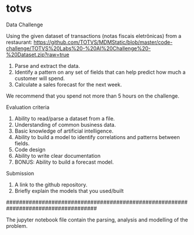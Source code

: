 # totvs

Data Challenge
 

Using the given dataset of transactions (notas fiscais eletrônicas) from a restaurant:
https://github.com/TOTVS/MDMStatic/blob/master/code-challenge/TOTVS%20Labs%20-%20AI%20Challenge%20-%20Dataset.zip?raw=true 

1. Parse and extract the data.
2. Identify a pattern on any set of fields that can help predict how much a customer will spend.
3. Calculate a sales forecast for the next week.

We recommend that you spend not more than 5 hours on the challenge.


Evaluation criteria

1. Ability to read/parse a dataset from a file.
2. Understanding of common business data.
3. Basic knowledge of artificial intelligence.
4. Ability to build a model to identify correlations and patterns between fields.
5. Code design
6. Ability to write clear documentation
7. BONUS: Ability to build a forecast model.


Submission

1. A link to the github repository.
2. Briefly explain the models that you used/built

####################################################################################

The jupyter notebook file contain the parsing, analysis and modelling of the problem.
